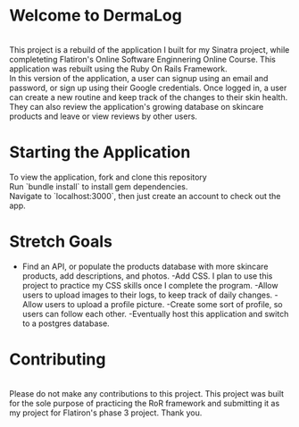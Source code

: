 # Welcome to DermaLog
<br>
This project is a rebuild of the application I built for my Sinatra project, while completeting Flatiron's Online Software Enginnering Online Course. This application was rebuilt using the Ruby On Rails Framework. 
<br>
In this version of the application, a user can signup using an email and password, or sign up using their Google credentials. Once logged in, a user can create a new routine and keep track of the changes to their skin health. They can also review the application's growing database on skincare products and leave or view reviews by other users. 


# Starting the Application
<p>To view the application, fork and clone this repository
<br>
Run `bundle install` to install gem dependencies. 
<br>
Navigate to  `localhost:3000`, then just create an account to check out the app. 
<br>

# Stretch Goals

- Find an API, or populate the products database with more skincare products, add descriptions, and photos. 
-Add CSS. I plan to use this project to practice my CSS skills once I complete the program. 
-Allow users to upload images to their logs, to keep track of daily changes. 
-Allow users to upload a profile picture. 
-Create some sort of profile, so users can follow each other. 
-Eventually host this application and switch to a postgres database. 

# Contributing 
<br>
Please do not make any contributions to this project. This project was built for the sole purpose of practicing the RoR framework and submitting it as my project for Flatiron's phase 3 project. Thank you. 




